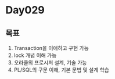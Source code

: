 # Day029

## 목표

1. Transaction을 이애하고 구현 가능
2. lock 개념 이해 가능
3. 오라클의 프로시저 설계, 기술 가능
4. PL/SQL의 구문 이해, 기본 문법 및 설계 학습